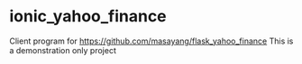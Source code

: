 # ionic_yahoo_finance
Client program for https://github.com/masayang/flask_yahoo_finance This is a demonstration only project
